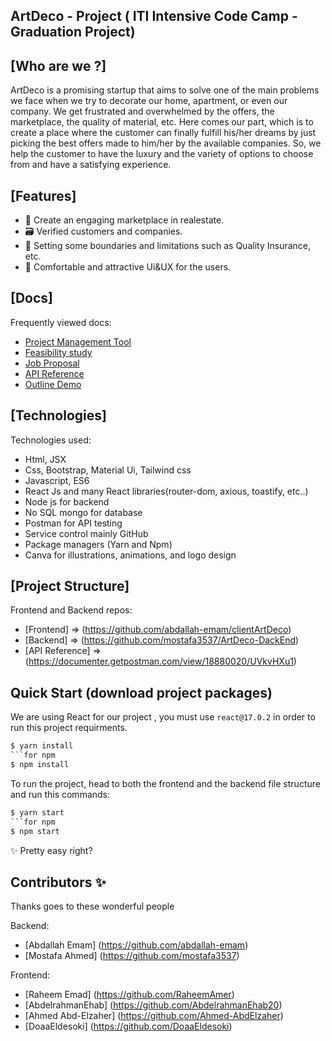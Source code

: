 ##  ArtDeco - Project ( ITI  Intensive Code Camp -  Graduation Project) 
 

## [Who are we ?]
ArtDeco is a promising startup that aims to solve one of the main problems we face when we try to decorate our home, apartment, or even our company. We get frustrated and overwhelmed by the offers, the marketplace, the quality of material, etc. Here comes our part, which is to create a place where the customer can finally fulfill his/her dreams by just picking the best offers made to him/her by the available companies. So, we help the customer to have the luxury and the variety of options to choose from and have a satisfying experience.<br>

## [Features]

- 🎣 Create an engaging marketplace in realestate. 
- 🗃 Verified customers and companies.
- 🚦 Setting some boundaries and limitations such as Quality Insurance, etc.
- 🚀 Comfortable and attractive Ui&UX for the users.

## [Docs]

Frequently viewed docs:

- [Project Management Tool](https://trello.com/b/1rlBmYww/artdeco)
- [Feasibility study](https://docs.google.com/document/d/1gIIogXj7wVUCfnW0yCGLMw7OQKRZV1vtUAyjxHLvBeY/edit#)
- [Job Proposal](https://docs.google.com/document/d/17LJi41KrPDV3944QibJrNGnKMLY1iwFaXpu1FiRqwY4/edit#heading=h.gjdgxs)
- [API Reference](https://documenter.getpostman.com/view/18880020/UVkvHXu1)
- [Outline Demo](https://docs.google.com/document/d/112AJfxMnqZGrdAdplxwxSAPYgRj9zOdP2p6x6GZXTAY/edit)



## [Technologies]

Technologies used:

- Html, JSX
- Css, Bootstrap, Material Ui, Tailwind css
- Javascript, ES6
- React Js and many React libraries(router-dom, axious, toastify, etc..)
- Node js for backend
- No SQL mongo for database
- Postman for API testing
- Service control mainly GitHub
- Package managers (Yarn and Npm)
- Canva for illustrations, animations, and logo design


## [Project Structure]

Frontend and Backend repos:

- [Frontend] => (https://github.com/abdallah-emam/clientArtDeco)
- [Backend] => (https://github.com/mostafa3537/ArtDeco-DackEnd)
- [API Reference] => (https://documenter.getpostman.com/view/18880020/UVkvHXu1)



## Quick Start (download project packages)
We are using React for our project , you must use `react@17.0.2` in order to run this project requirments.

```for yarn
$ yarn install 
```for npm
$ npm install
```

To run the project, head to both the frontend and the backend file structure and run this commands:
```for yarn
$ yarn start 
```for npm
$ npm start
```

✨ Pretty easy right?

## Contributors ✨
Thanks goes to these wonderful people

Backend:
- [Abdallah Emam] (https://github.com/abdallah-emam)
- [Mostafa Ahmed] (https://github.com/mostafa3537)

Frontend:
- [Raheem Emad] (https://github.com/RaheemAmer)
- [AbdelrahmanEhab] (https://github.com/AbdelrahmanEhab20)
- [Ahmed Abd-Elzaher] (https://github.com/Ahmed-AbdElzaher)
- [DoaaEldesoki] (https://github.com/DoaaEldesoki)


<!-- ALL-CONTRIBUTORS-LIST:START - Do not remove or modify this section -->
<!-- prettier-ignore-start -->
<!-- markdownlint-disable -->


